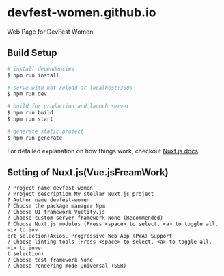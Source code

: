 # devfest-women.github.io
Web Page for DevFest Women

## Build Setup

``` bash
# install dependencies
$ npm run install

# serve with hot reload at localhost:3000
$ npm run dev

# build for production and launch server
$ npm run build
$ npm run start

# generate static project
$ npm run generate
```

For detailed explanation on how things work, checkout [Nuxt.js docs](https://nuxtjs.org).

## Setting of Nuxt.js(Vue.jsFreamWork)

```
? Project name devfest-women
? Project description My stellar Nuxt.js project
? Author name devfest-women
? Choose the package manager Npm
? Choose UI framework Vuetify.js
? Choose custom server framework None (Recommended)
? Choose Nuxt.js modules (Press <space> to select, <a> to toggle all, <i> to inv
ert selection)Axios, Progressive Web App (PWA) Support
? Choose linting tools (Press <space> to select, <a> to toggle all, <i> to inver
t selection)
? Choose test framework None
? Choose rendering mode Universal (SSR)
```
